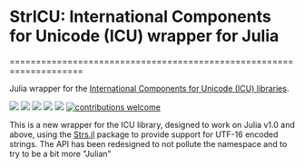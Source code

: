 # StrICU: International Components for Unicode (ICU) wrapper for Julia
====================================================================

Julia wrapper for the
[International Components for Unicode (ICU) libraries](http://site.icu-project.org/).

[pkg-url]: https://github.com/JuliaString/StrICU.jl.git

[julia-url]:    https://github.com/JuliaLang/Julia
[julia-release]:https://img.shields.io/github/release/JuliaLang/julia.svg

[release]:      https://img.shields.io/github/release/JuliaString/StrICU.jl.svg
[release-date]: https://img.shields.io/github/release-date/JuliaString/StrICU.jl.svg
[checks]:       https://img.shields.io/github/checks-status/JuliaString/StrICU.jl/master

[license-img]:  http://img.shields.io/badge/license-MIT-brightgreen.svg?style=flat
[license-url]:  LICENSE.md

[gitter-img]:   https://badges.gitter.im/Join%20Chat.svg
[gitter-url]:   https://gitter.im/JuliaString/Lobby?utm_source=badge&utm_medium=badge&utm_campaign=pr-badge

[codecov-url]:  https://codecov.io/gh/JuliaString/StrICU.jl
[codecov-img]:  https://codecov.io/gh/JuliaString/StrICU.jl/branch/master/graph/badge.svg

[contrib]:    https://img.shields.io/badge/contributions-welcome-brightgreen.svg?style=flat

[![][release]][pkg-url] [![][release-date]][pkg-url] [![][checks]][pkg-url] [![][codecov-img]][codecov-url] [![][license-img]][license-url] [![contributions welcome][contrib]](https://github.com/JuliaString/StrICU.jl/issues)

This is a new wrapper for the ICU library, designed to work on Julia v1.0 and above, using the [Strs.jl](http://github.com/JuliaString/Strs.jl) package to provide support for UTF-16 encoded strings.
The API has been redesigned to not pollute the namespace and to try to be a bit more "Julian"
